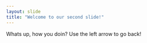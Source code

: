 ```yaml
---
layout: slide
title: "Welcome to our second slide!"
---
```

Whats up, how you doin?
Use the left arrow to go back!
